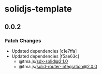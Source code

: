 # solidjs-template

## 0.0.2

### Patch Changes

- Updated dependencies [c1e7ffa]
- Updated dependencies [f5ae63c]
  - @tma.js/sdk-solid@2.1.0
  - @tma.js/solid-router-integration@2.0.0
